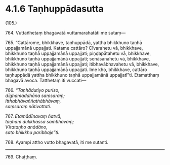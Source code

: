 # 4.1.6 Taṇhuppādasutta

(105.)

764\. Vuttañhetaṃ bhagavatā vuttamarahatāti me sutaṃ—

765\. “Cattārome, bhikkhave, taṇhuppādā, yattha bhikkhuno taṇhā uppajjamānā uppajjati. Katame cattāro? Cīvarahetu vā, bhikkhave, bhikkhuno taṇhā uppajjamānā uppajjati; piṇḍapātahetu vā, bhikkhave, bhikkhuno taṇhā uppajjamānā uppajjati; senāsanahetu vā, bhikkhave, bhikkhuno taṇhā uppajjamānā uppajjati; itibhavābhavahetu vā, bhikkhave, bhikkhuno taṇhā uppajjamānā uppajjati. Ime kho, bhikkhave, cattāro taṇhuppādā yattha bhikkhuno taṇhā uppajjamānā uppajjatī”ti. Etamatthaṃ bhagavā avoca. Tatthetaṃ iti vuccati—

766\. _“Taṇhādutiyo puriso,_  
_dīghamaddhāna saṃsaraṃ;_  
_Itthabhāvaññathābhāvaṃ,_  
_saṃsaraṃ nātivattati._  

767\. _Etamādīnavaṃ ñatvā,_  
_taṇhaṃ dukkhassa sambhavaṃ;_  
_Vītataṇho anādāno,_  
_sato bhikkhu paribbaje”ti._  

768\. Ayampi attho vutto bhagavatā, iti me sutanti.

---

769\. Chaṭṭhaṃ.
